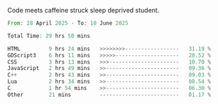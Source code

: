 Code meets caffeine struck sleep deprived student.

<!--START_SECTION:waka-->

```rust
From: 28 April 2025 - To: 10 June 2025

Total Time: 29 hrs 50 mins

HTML         9 hrs 24 mins   >>>>>>>>-----------------   31.19 %
GDScript3    6 hrs 11 mins   >>>>>--------------------   20.52 %
CSS          3 hrs 13 mins   >>>----------------------   10.70 %
JavaScript   2 hrs 49 mins   >>-----------------------   09.36 %
C++          2 hrs 43 mins   >>-----------------------   09.03 %
Lua          2 hrs 34 mins   >>-----------------------   08.54 %
C            1 hr 54 mins    >>-----------------------   06.30 %
Other        21 mins         -------------------------   01.17 %
```

<!--END_SECTION:waka-->
